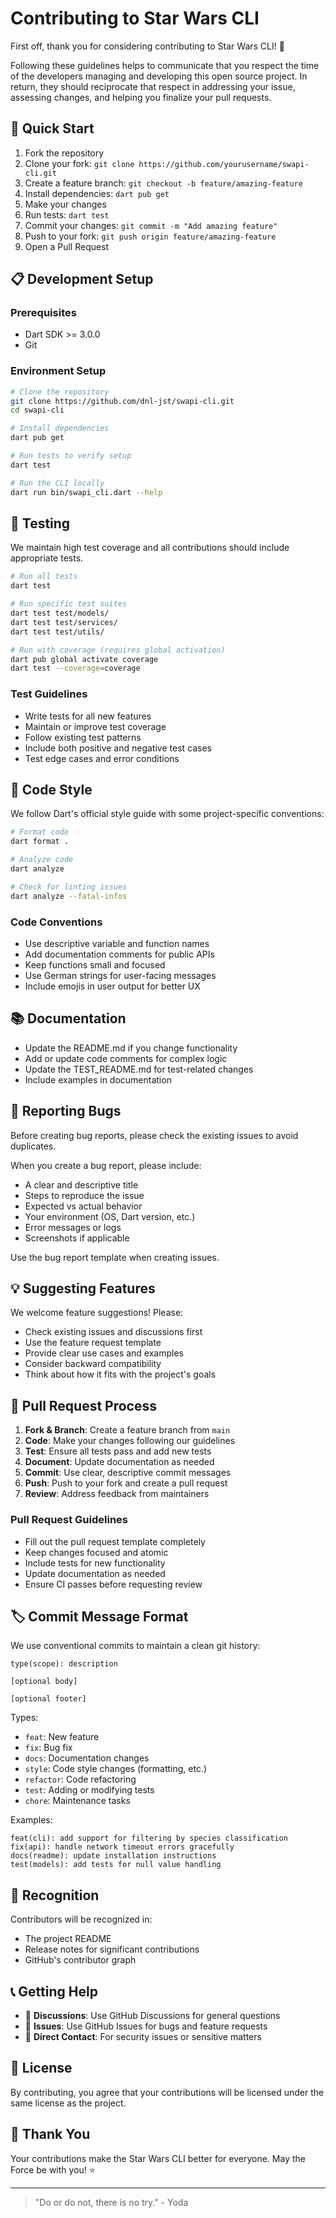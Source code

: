 # Contributing to Star Wars CLI

First off, thank you for considering contributing to Star Wars CLI! 🌟

Following these guidelines helps to communicate that you respect the time of the developers managing and developing this open source project. In return, they should reciprocate that respect in addressing your issue, assessing changes, and helping you finalize your pull requests.

## 🚀 Quick Start

1. Fork the repository
2. Clone your fork: `git clone https://github.com/yourusername/swapi-cli.git`
3. Create a feature branch: `git checkout -b feature/amazing-feature`
4. Install dependencies: `dart pub get`
5. Make your changes
6. Run tests: `dart test`
7. Commit your changes: `git commit -m "Add amazing feature"`
8. Push to your fork: `git push origin feature/amazing-feature`
9. Open a Pull Request

## 📋 Development Setup

### Prerequisites
- Dart SDK >= 3.0.0
- Git

### Environment Setup
```bash
# Clone the repository
git clone https://github.com/dnl-jst/swapi-cli.git
cd swapi-cli

# Install dependencies
dart pub get

# Run tests to verify setup
dart test

# Run the CLI locally
dart run bin/swapi_cli.dart --help
```

## 🧪 Testing

We maintain high test coverage and all contributions should include appropriate tests.

```bash
# Run all tests
dart test

# Run specific test suites
dart test test/models/
dart test test/services/
dart test test/utils/

# Run with coverage (requires global activation)
dart pub global activate coverage
dart test --coverage=coverage
```

### Test Guidelines
- Write tests for all new features
- Maintain or improve test coverage
- Follow existing test patterns
- Include both positive and negative test cases
- Test edge cases and error conditions

## 🎨 Code Style

We follow Dart's official style guide with some project-specific conventions:

```bash
# Format code
dart format .

# Analyze code
dart analyze

# Check for linting issues
dart analyze --fatal-infos
```

### Code Conventions
- Use descriptive variable and function names
- Add documentation comments for public APIs
- Keep functions small and focused
- Use German strings for user-facing messages
- Include emojis in user output for better UX

## 📚 Documentation

- Update the README.md if you change functionality
- Add or update code comments for complex logic
- Update the TEST_README.md for test-related changes
- Include examples in documentation

## 🐛 Reporting Bugs

Before creating bug reports, please check the existing issues to avoid duplicates.

When you create a bug report, please include:
- A clear and descriptive title
- Steps to reproduce the issue
- Expected vs actual behavior
- Your environment (OS, Dart version, etc.)
- Error messages or logs
- Screenshots if applicable

Use the bug report template when creating issues.

## 💡 Suggesting Features

We welcome feature suggestions! Please:
- Check existing issues and discussions first
- Use the feature request template
- Provide clear use cases and examples
- Consider backward compatibility
- Think about how it fits with the project's goals

## 🔄 Pull Request Process

1. **Fork & Branch**: Create a feature branch from `main`
2. **Code**: Make your changes following our guidelines
3. **Test**: Ensure all tests pass and add new tests
4. **Document**: Update documentation as needed
5. **Commit**: Use clear, descriptive commit messages
6. **Push**: Push to your fork and create a pull request
7. **Review**: Address feedback from maintainers

### Pull Request Guidelines
- Fill out the pull request template completely
- Keep changes focused and atomic
- Include tests for new functionality
- Update documentation as needed
- Ensure CI passes before requesting review

## 🏷️ Commit Message Format

We use conventional commits to maintain a clean git history:

```
type(scope): description

[optional body]

[optional footer]
```

Types:
- `feat`: New feature
- `fix`: Bug fix
- `docs`: Documentation changes
- `style`: Code style changes (formatting, etc.)
- `refactor`: Code refactoring
- `test`: Adding or modifying tests
- `chore`: Maintenance tasks

Examples:
```
feat(cli): add support for filtering by species classification
fix(api): handle network timeout errors gracefully
docs(readme): update installation instructions
test(models): add tests for null value handling
```

## 🌟 Recognition

Contributors will be recognized in:
- The project README
- Release notes for significant contributions
- GitHub's contributor graph

## 📞 Getting Help

- 💬 **Discussions**: Use GitHub Discussions for general questions
- 🐛 **Issues**: Use GitHub Issues for bugs and feature requests
- 📧 **Direct Contact**: For security issues or sensitive matters

## 📄 License

By contributing, you agree that your contributions will be licensed under the same license as the project.

## 🙏 Thank You

Your contributions make the Star Wars CLI better for everyone. May the Force be with you! ⭐

---

> "Do or do not, there is no try." - Yoda
